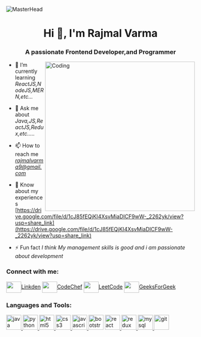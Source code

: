 ![MasterHead](https://camo.githubusercontent.com/5e3babfce4609dcd669a8f2a6d37b47c85486729942c57c5afbfc715f0b5dff7/68747470733a2f2f7777772e6469676974616c736f6c7574696f6e73657276696365732e636f6d2f696d672f73657276696365732f776562253230646576656c6f706d656e742e676966)
<h1 align="center">Hi 👋, I'm Rajmal Varma</h1>
<h3 align="center">A passionate Frontend Developer,and Programmer</h3>
<img align="right" alt="Coding" width="400" src="https://cdn.dribbble.com/users/1162077/screenshots/3848914/programmer.gif" />

- 🌱 I’m currently learning *ReactJS,NodeJS,MERN,etc...*

- 💬 Ask me about *Java,JS,ReactJS,Redux,etc.....*

- 📫 How to reach me *rajmalvarma9@gmail.com*

- 📄 Know about my experiences [https://drive.google.com/file/d/1cJ85fEQjKI4XsvMiaDICF9wW-_2262yk/view?usp=share_link](https://drive.google.com/file/d/1cJ85fEQjKI4XsvMiaDICF9wW-_2262yk/view?usp=share_link)

- ⚡ Fun fact *I think My management skills is good and i am passionate about development*

<h3 align="left">Connect with me:</h3>
<p align="left">
<a href="https://www.linkedin.com/in/rajmal-varma-559aa5209/" target="blank"><img align="center" src="https://cdn-icons-png.flaticon.com/512/3536/3536569.png" alt="" height="30" width="40" />Linkden</a>
  <a href="https://www.codechef.com/users/rajmalvarma123" target="blank"><img align="center" src="https://cdn-icons-png.flaticon.com/512/711/711284.png" alt="" height="30" width="40" />CodeChef</a>
  <a href="https://leetcode.com/Rajmal_Varma07/" target="blank"><img align="center" src="https://cdn-icons-png.flaticon.com/512/711/711284.png" alt="" height="30" width="40" />LeetCode</a>
  <a href="https://auth.geeksforgeeks.org/user/rajmalvarma/" target="blank"><img align="center" src="https://cdn-icons-png.flaticon.com/512/711/711284.png" alt="" height="30" width="40" />GeeksForGeek</a>
</p>

<h3 align="left">Languages and Tools:</h3>
<p align="left">
  <a href="https://www.java.com" target="_blank" rel="noreferrer"> <img src="https://cdn-icons-png.flaticon.com/512/5968/5968282.png" alt="java" width="40" height="40"/> </a>
  <a href="https://www.python.org" target="_blank" rel="noreferrer"> <img src="https://cdn-icons-png.flaticon.com/512/5968/5968350.png" alt="python" width="40" height="40"/> </a>
   <a href="https://www.w3.org/html/" target="_blank" rel="noreferrer"> <img src="https://cdn-icons-png.flaticon.com/512/174/174854.png" alt="html5" width="40" height="40"/> </a> 
  </a> <a href="https://www.w3schools.com/css/" target="_blank" rel="noreferrer"> <img src="https://cdn-icons-png.flaticon.com/512/732/732190.png" alt="css3" width="40" height="40"/> </a>
   <a href="https://developer.mozilla.org/en-US/docs/Web/JavaScript" target="_blank" rel="noreferrer"> <img src="https://cdn-icons-png.flaticon.com/512/5968/5968292.png" alt="javascript" width="40" height="40"/> </a> 
  <a href="https://getbootstrap.com" target="_blank" rel="noreferrer"> <img src="https://cdn-icons-png.flaticon.com/512/5968/5968672.png" alt="bootstrap" width="40" height="40"/></a>
  <a href="https://reactjs.org/" target="_blank" rel="noreferrer"> <img src="https://cdn-icons-png.flaticon.com/512/1126/1126012.png" alt="react" width="40" height="40"/> </a>
  <a href="https://redux.js.org" target="_blank" rel="noreferrer"> <img src="https://e7.pngegg.com/pngimages/413/852/png-clipart-redux-react-logo-javascript-dq-purple-violet-thumbnail.png" alt="redux" width="40" height="40"/> </a>
  <a href="https://www.mysql.com/" target="_blank" rel="noreferrer"> <img src="https://cdn-icons-png.flaticon.com/512/4299/4299956.png" alt="mysql" width="40" height="40"/> </a>
  <a href="https://git-scm.com/" target="_blank" rel="noreferrer"> <img src="https://cdn-icons-png.flaticon.com/512/9357/9357448.png" alt="git" width="40" height="40"/> </a> 
  
   </p>
